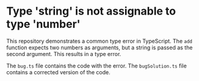 # Type 'string' is not assignable to type 'number'

This repository demonstrates a common type error in TypeScript. The `add` function expects two numbers as arguments, but a string is passed as the second argument. This results in a type error.

The `bug.ts` file contains the code with the error. The `bugSolution.ts` file contains a corrected version of the code.
